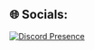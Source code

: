 
## 🌐 Socials:
[![Discord Presence](https://lanyard.cnrad.dev/api/432501933811433483)](https://discord.com/users/432501933811433483)

